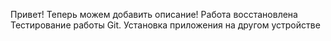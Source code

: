 Привет! Теперь можем добавить описание! 
Работа восстановлена
Тестирование работы Git.
Установка приложения на другом устройстве